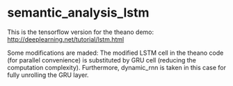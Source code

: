 # semantic_analysis_lstm
This is the tensorflow version for the theano demo:
http://deeplearning.net/tutorial/lstm.html

Some modifications are maded:
The modified LSTM cell in the theano code (for parallel convenience) is substituted by GRU cell (reducing the computation complexity). Furthermore, dynamic_rnn is taken in this case for fully unrolling the GRU layer. 
